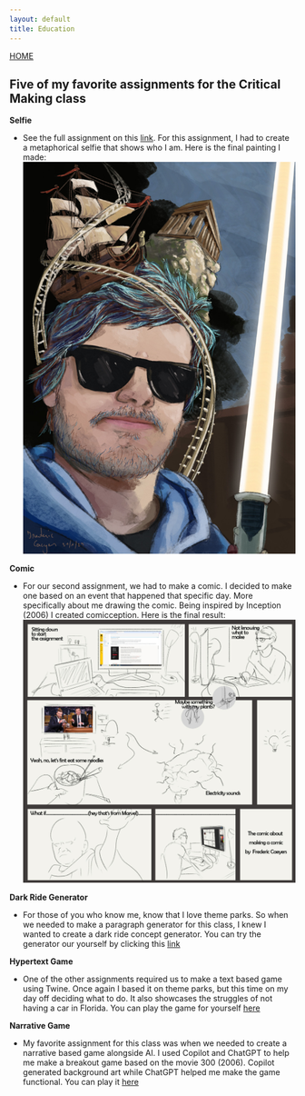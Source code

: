 ```yaml
---
layout: default 
title: Education
---
```


[HOME](/Portfolio_FredericCaeyers/)


## Five of my favorite assignments for the Critical Making class

**Selfie**
-   See the full assignment on this [link](https://fredericcaeyers.artstation.com/projects/VJOa3X).
For this assignment, I had to create a metaphorical selfie that shows who I am.
Here is the final painting I made:
![Featured Image](./assets/FinalSelfieV2.jpg)


**Comic**
-   For our second assignment, we had to make a comic. I decided to make one based on an event that happened that specific day. More specifically about me drawing the comic. Being inspired by Inception (2006) I created comicception.
Here is the final result:
![Featured Image](./assets/Assignment2_Comic_Final.jpg)


**Dark Ride Generator**
-   For those of you who know me, know that I love theme parks. So when we needed to make a paragraph generator for this class, I knew I wanted to create a dark ride concept generator. 
You can try the generator our yourself by clicking this [link](https://fre1509.itch.io/dark-ride-concept-generator)


**Hypertext Game**
-   One of the other assignments required us to make a text based game using Twine. Once again I based it on theme parks, but this time on my day off deciding what to do. It also showcases the struggles of not having a car in Florida.
You can play the game for yourself [here](https://fre1509.itch.io/a-day-off)


**Narrative Game**
-   My favorite assignment for this class was when we needed to create a narrative based game alongside AI. I used Copilot and ChatGPT to help me make a breakout game based on the movie 300 (2006). Copilot generated background art while ChatGPT helped me make the game functional. 
You can play it [here](https://openprocessing.org/sketch/2232925/)